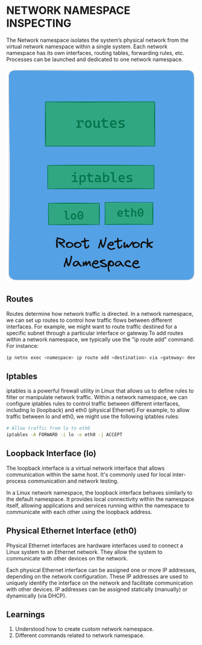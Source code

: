 # NETWORK NAMESPACE INSPECTING

The Network namespace isolates the system’s physical network from the virtual network namespace within a single system. Each network namespace has its own interfaces, routing tables, forwarding rules, etc. Processes can be launched and dedicated to one network namespace.

<img src="./images/Root-network-Namesace.png" width="600">

## Routes

Routes determine how network traffic is directed. In a network namespace, we can set up routes to control how traffic flows between different interfaces. For example, we might want to route traffic destined for a specific subnet through a particular interface or gateway.To add routes within a network namespace, we typically use the "ip route add" command. For instance:

```bash
ip netns exec <namespace> ip route add <destination> via <gateway> dev <interface>
```

## Iptables

iptables is a powerful firewall utility in Linux that allows us to define rules to filter or manipulate network traffic. Within a network namespace, we can configure iptables rules to control traffic between different interfaces, including lo (loopback) and eth0 (physical Ethernet).For example, to allow traffic between lo and eth0, we might use the following iptables rules:

```bash
# Allow traffic from lo to eth0
iptables -A FORWARD -i lo -o eth0 -j ACCEPT
```

## Loopback Interface (lo)

 The loopback interface is a virtual network interface that allows communication within the same host. It's commonly used for local inter-process communication and network testing.

 In a Linux network namespace, the loopback interface behaves similarly to the default namespace. It provides local connectivity within the namespace itself, allowing applications and services running within the namespace to communicate with each other using the loopback address.

 ## Physical Ethernet Interface (eth0)

 Physical Ethernet interfaces are hardware interfaces used to connect a Linux system to an Ethernet network. They allow the system to communicate with other devices on the network.

 Each physical Ethernet interface can be assigned one or more IP addresses, depending on the network configuration. These IP addresses are used to uniquely identify the interface on the network and facilitate communication with other devices. IP addresses can be assigned statically (manually) or dynamically (via DHCP).

 ## Learnings
 1. Understood how to create custom network namespace.
 2. Different commands related to network namespace.



